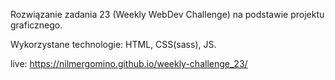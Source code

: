 Rozwiązanie zadania 23 (Weekly WebDev Challenge) na podstawie projektu graficznego.

Wykorzystane technologie:
HTML, CSS(sass), JS.

live: https://nilmergomino.github.io/weekly-challenge_23/
